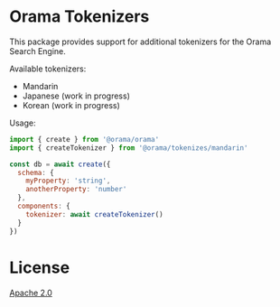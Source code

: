 # Orama Tokenizers

This package provides support for additional tokenizers for the Orama Search Engine.

Available tokenizers:
- Mandarin
- Japanese (work in progress)
- Korean (work in progress)

Usage:

```js
import { create } from '@orama/orama'
import { createTokenizer } from '@orama/tokenizes/mandarin'

const db = await create({
  schema: {
    myProperty: 'string',
    anotherProperty: 'number'
  },
  components: {
    tokenizer: await createTokenizer()
  }
})
```

# License
[Apache 2.0](/LICENSE.md)